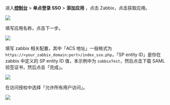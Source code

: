 <IntegrationDetailCard :title="`在 ${$localeConfig.brandName} 中创建应用`">

进入[**控制台**](https://console.genauth.ai) > **单点登录 SSO** > **添加应用** ，点击 Zabbix，点击获取应用。

![](~@imagesZhCn/integration/zabbix/1-1.png)

填写应用名称，点击下一步。

![](~@imagesZhCn/integration/zabbix/1-2.png)

填写 zabbix 相关配置，其中「ACS 地址」一般格式为 `https://<your_zabbix_domain:port>/index_sso.php`，「SP entity ID」是你在 zabbix 中定义的 SP entity ID 值，本示例中为 `zabbixTest`，然后点击下载 SAML 验签证书，然后点击「完成」。

![](~@imagesZhCn/integration/zabbix/1-3.png)

在访问授权中选择「允许所有用户访问」。

![](~@imagesZhCn/integration/zabbix/1-4.png)

<!-- ![](~@imagesZhCn/integration/tencent-cloud/1-1.jpg)

进入**控制台** > **应用** > **应用列表**，找到你的应用，点击「配置」。

![](~@imagesZhCn/integration/tencent-cloud/1-2.png)

在应用详情页面，点击「配置 SAML2 身份提供商」选项卡，打开「启用 SAML2 Provider」开关，**默认 ACS 地址**填写 `https://cloud.tencent.com/login/saml`。

![](~@imagesZhCn/integration/tencent-cloud/1-3.png)

**设置**内容按如下方式填写：

```json
{
  "audience": "cloud.tencent.com",
  "recipient": "https://cloud.tencent.com/login/saml",
  "destination": "https://cloud.tencent.com/login/saml",
  "mappings": null,
  "digestAlgorithm": "http://www.w3.org/2001/04/xmlenc#sha512",
  "signatureAlgorithm": "http://www.w3.org/2001/04/xmldsig-more#rsa-sha512",
  "authnContextClassRef": "urn:oasis:names:tc:SAML:2.0:ac:classes:unspecified",
  "lifetimeInSeconds": 3600,
  "signResponse": false,
  "nameIdentifierFormat": "urn:oasis:names:tc:SAML:1.1:nameid-format:unspecified",
  "samlRequestSigningCert": ""
}
```

在自定义 Attribute 属性配置中加入以下属性，其中 `<AccountID>` 是你的腾讯云账号 ID，`<RoleName>` 是你在腾讯云创建的角色名称，`<ProviderName>` 是你在腾讯云创建的身份提供商名称。

```json
{
  "https://cloud.tencent.com/SAML/Attributes/Role": "qcs::cam::uin/<AccountID>:roleName/<RoleName>,qcs::cam::uin/<AccountID>:saml-provider/<ProviderName>",
  "https://cloud.tencent.com/SAML/Attributes/RoleSessionName": "Test"
}
```

![](~@imagesZhCn/integration/tencent-cloud/1-4.png)

点击「保存」。然后下载 SAML2 Identity Provider 的元数据文档：

https://core.genauth.ai/api/saml-idp/<应用 ID>/metadata -->

</IntegrationDetailCard>
